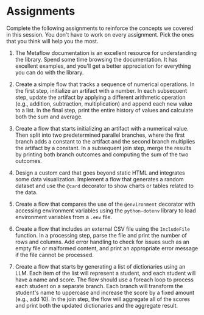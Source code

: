 # Assignments

Complete the following assignments to reinforce the concepts we covered in this session. You don't have to work on every assignment. Pick the ones that you think will help you the most.

1. The Metaflow documentation is an excellent resource for understanding the library. Spend some time browsing the documentation. It has excellent examples, and you'll get a better appreciation for everything you can do with the library.

1. Create a simple flow that tracks a sequence of numerical operations. In the first step, initialize an artifact with a number. In each subsequent step, update the artifact by applying a different arithmetic operation (e.g., addition, subtraction, multiplication) and append each new value to a list. In the final step, print the entire history of values and calculate both the sum and average.

1. Create a flow that starts initializing an artifact with a numerical value. Then split into two predetermined parallel branches, where the first branch adds a constant to the artifact and the second branch multiplies the artifact by a constant. In a subsequent join step, merge the results by printing both branch outcomes and computing the sum of the two outcomes.

1. Design a custom card that goes beyond static HTML and integrates some data visualization. Implement a flow that generates a random dataset and use the `@card` decorator to show charts or tables related to the data.

1. Create a flow that compares the use of the `@environment` decorator with accessing environment variables using the `python-dotenv` library to load environment variables from a `.env` file.

1. Create a flow that includes an external CSV file using the `IncludeFile` function. In a processing step, parse the file and print the number of rows and columns. Add error handling to check for issues such as an empty file or malformed content, and print an appropriate error message if the file cannot be processed.

1. Create a flow that starts by generating a list of dictionaries using an LLM. Each item of the list will represent a student, and each student will have a name and score. The flow should use a foreach loop to process each student on a separate branch. Each branch will transform the student's name to uppercase and increase the score by a fixed amount (e.g., add 10). In the join step, the flow will aggregate all of the scores and print both the updated dictionaries and the aggregate result. 

